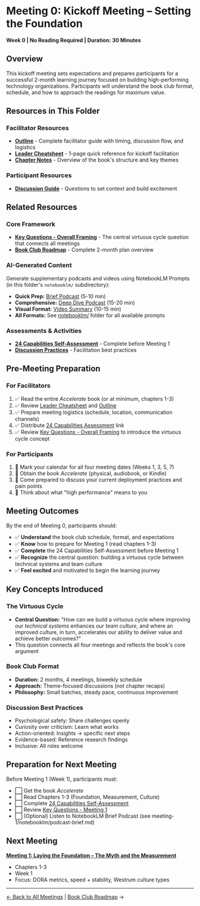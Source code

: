 # Meeting 0: Kickoff Meeting – Setting the Foundation

**Week 0 | No Reading Required | Duration: 30 Minutes**

## Overview

This kickoff meeting sets expectations and prepares participants for a successful 2-month learning journey focused on building high-performing technology organizations. Participants will understand the book club format, schedule, and how to approach the readings for maximum value.

## Resources in This Folder

### Facilitator Resources
- **[Outline](outline.md)** - Complete facilitator guide with timing, discussion flow, and logistics
- **[Leader Cheatsheet](leader-cheatsheet.md)** - 1-page quick reference for kickoff facilitation
- **[Chapter Notes](chapter-notes.md)** - Overview of the book's structure and key themes

### Participant Resources
- **[Discussion Guide](discussion-guide.md)** - Questions to set context and build excitement

## Related Resources

### Core Framework
- **[Key Questions - Overall Framing](../../key-questions.md#overall)** - The central virtuous cycle question that connects all meetings
- **[Book Club Roadmap](../../book-club-roadmap.md)** - Complete 2-month plan overview

### AI-Generated Content
Generate supplementary podcasts and videos using NotebookLM Prompts (in this folder's `notebooklm/` subdirectory):
- **Quick Prep:** [Brief Podcast](notebooklm/podcast-brief.md) (5-10 min)
- **Comprehensive:** [Deep Dive Podcast](notebooklm/podcast-deep-dive-default.md) (15-20 min)
- **Visual Format:** [Video Summary](notebooklm/video.md) (10-15 min)
- **All Formats:** See [notebooklm/](notebooklm/) folder for all available prompts

### Assessments & Activities
- **[24 Capabilities Self-Assessment](../../assessments/24-capabilities-assessment.md)** - Complete before Meeting 1
- **[Discussion Practices](../../activities/discussion-practices.md)** - Facilitation best practices

## Pre-Meeting Preparation

### For Facilitators
1. ✅ Read the entire _Accelerate_ book (or at minimum, chapters 1-3)
2. ✅ Review [Leader Cheatsheet](leader-cheatsheet.md) and [Outline](outline.md)
3. ✅ Prepare meeting logistics (schedule, location, communication channels)
4. ✅ Distribute [24 Capabilities Assessment](../../assessments/24-capabilities-assessment.md) link
5. ✅ Review [Key Questions - Overall Framing](../../key-questions.md#overall) to introduce the virtuous cycle concept

### For Participants
1. 📅 Mark your calendar for all four meeting dates (Weeks 1, 3, 5, 7)
2. 📖 Obtain the book _Accelerate_ (physical, audiobook, or Kindle)
3. 🎯 Come prepared to discuss your current deployment practices and pain points
4. 💭 Think about what "high performance" means to you

## Meeting Outcomes

By the end of Meeting 0, participants should:
- ✅ **Understand** the book club schedule, format, and expectations
- ✅ **Know** how to prepare for Meeting 1 (read chapters 1-3)
- ✅ **Complete** the 24 Capabilities Self-Assessment before Meeting 1
- ✅ **Recognize** the central question: building a virtuous cycle between technical systems and team culture
- ✅ **Feel excited** and motivated to begin the learning journey

## Key Concepts Introduced

### The Virtuous Cycle
- **Central Question:** "How can we build a virtuous cycle where improving our _technical systems_ enhances our _team culture_, and where an improved culture, in turn, accelerates our ability to deliver value and achieve better outcomes?"
- This question connects all four meetings and reflects the book's core argument

### Book Club Format
- **Duration:** 2 months, 4 meetings, biweekly schedule
- **Approach:** Theme-focused discussions (not chapter recaps)
- **Philosophy:** Small batches, steady pace, continuous improvement

### Discussion Best Practices
- Psychological safety: Share challenges openly
- Curiosity over criticism: Learn what works
- Action-oriented: Insights → specific next steps
- Evidence-based: Reference research findings
- Inclusive: All roles welcome

## Preparation for Next Meeting

Before Meeting 1 (Week 1), participants must:
- ⬜ Get the book _Accelerate_
- ⬜ Read Chapters 1-3 (Foundation, Measurement, Culture)
- ⬜ Complete [24 Capabilities Self-Assessment](../../assessments/24-capabilities-assessment.md)
- ⬜ Review [Key Questions - Meeting 1](../../key-questions.md#meeting-1)
- ⬜ (Optional) Listen to NotebookLM Brief Podcast (see meeting-1/notebooklm/podcast-brief.md)

## Next Meeting

**[Meeting 1: Laying the Foundation – The Myth and the Measurement](../meeting-1/)**
- Chapters 1-3
- Week 1
- Focus: DORA metrics, speed + stability, Westrum culture types

---

[← Back to All Meetings](../) | [Book Club Roadmap](../../book-club-roadmap.md) →
